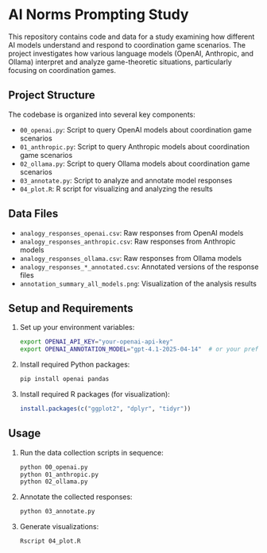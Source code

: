 # AI Norms Prompting Study

This repository contains code and data for a study examining how different AI models understand and respond to coordination game scenarios. The project investigates how various language models (OpenAI, Anthropic, and Ollama) interpret and analyze game-theoretic situations, particularly focusing on coordination games.

## Project Structure

The codebase is organized into several key components:

- `00_openai.py`: Script to query OpenAI models about coordination game scenarios
- `01_anthropic.py`: Script to query Anthropic models about coordination game scenarios
- `02_ollama.py`: Script to query Ollama models about coordination game scenarios
- `03_annotate.py`: Script to analyze and annotate model responses
- `04_plot.R`: R script for visualizing and analyzing the results

## Data Files

- `analogy_responses_openai.csv`: Raw responses from OpenAI models
- `analogy_responses_anthropic.csv`: Raw responses from Anthropic models
- `analogy_responses_ollama.csv`: Raw responses from Ollama models
- `analogy_responses_*_annotated.csv`: Annotated versions of the response files
- `annotation_summary_all_models.png`: Visualization of the analysis results

## Setup and Requirements

1. Set up your environment variables:
   ```bash
   export OPENAI_API_KEY="your-openai-api-key"
   export OPENAI_ANNOTATION_MODEL="gpt-4.1-2025-04-14"  # or your preferred model
   ```

2. Install required Python packages:
   ```bash
   pip install openai pandas
   ```

3. Install required R packages (for visualization):
   ```R
   install.packages(c("ggplot2", "dplyr", "tidyr"))
   ```

## Usage

1. Run the data collection scripts in sequence:
   ```bash
   python 00_openai.py
   python 01_anthropic.py
   python 02_ollama.py
   ```

2. Annotate the collected responses:
   ```bash
   python 03_annotate.py
   ```

3. Generate visualizations:
   ```bash
   Rscript 04_plot.R
   ```